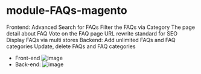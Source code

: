 # module-FAQs-magento
Frontend:
Advanced Search for FAQs
Filter the FAQs via Category
The page detail about FAQ
Vote on the FAQ page
URL rewrite standard for SEO
Display FAQs via multi stores
Backend:
Add unlimited FAQs and FAQ categories
Update, delete FAQs and FAQ categories



- Front-end
![image](https://user-images.githubusercontent.com/105309900/206912128-68ab560f-e1b5-4145-a41f-4c096436958d.png)
- Back-end:
![image](https://user-images.githubusercontent.com/105309900/206912215-795caa91-999f-4e78-bc61-5a06ca6de322.png)
